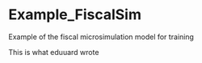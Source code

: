# Example_FiscalSim
 Example of the fiscal microsimulation model for training


This is what eduuard wrote
